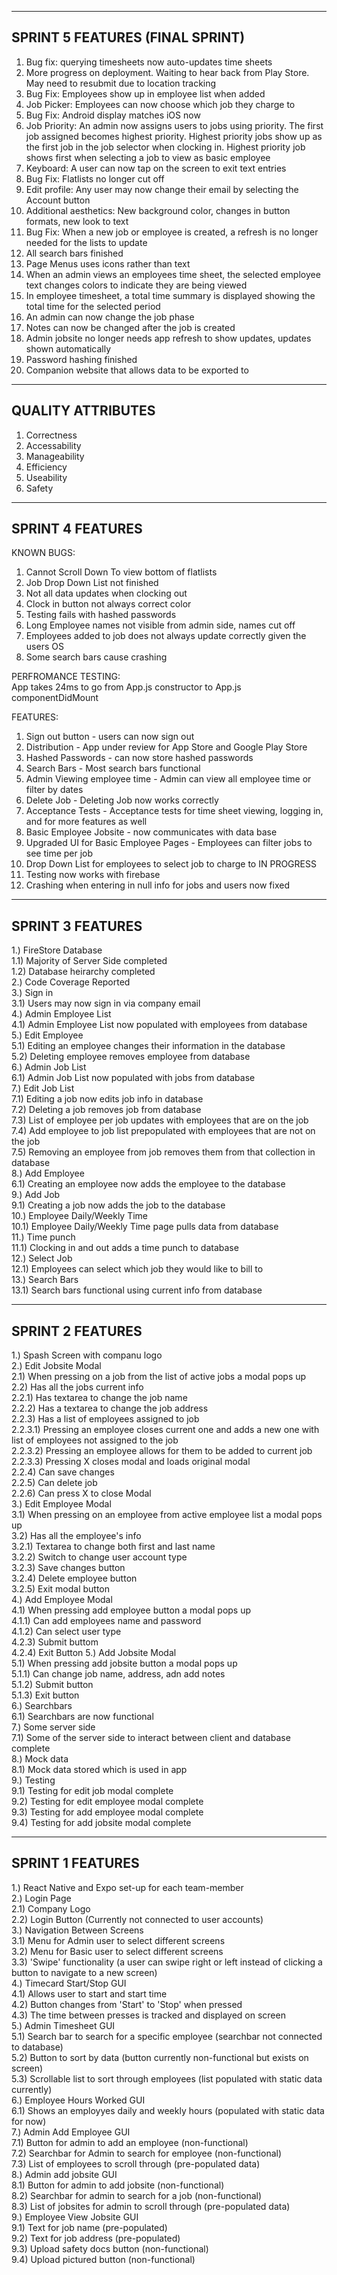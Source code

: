 ----------------------------------------
SPRINT 5 FEATURES (FINAL SPRINT)
---------------------------------------
1. Bug fix: querying timesheets now auto-updates time sheets<br>
2. More progress on deployment. Waiting to hear back from Play Store. May need to resubmit due to location tracking <br>
3. Bug Fix: Employees show up in employee list when added<br>
4. Job Picker: Employees can now choose which job they charge to<br>
5. Bug Fix: Android display matches iOS now<br>
6. Job Priority: An admin now assigns users to jobs using priority. The first job assigned becomes highest priority. Highest priority jobs show up as the first job in the job selector when clocking in. Highest priority job shows first when selecting a job to view as basic employee <br>
7. Keyboard: A user can now tap on the screen to exit text entries<br>
8. Bug Fix: Flatlists no longer cut off<br>
9. Edit profile: Any user may now change their email by selecting the Account button<br>
10. Additional aesthetics: New background color, changes in button formats, new look to text<br>
11. Bug Fix: When a new job or employee is created, a refresh is no longer needed for the lists to update<br>
12. All search bars finished<br>
13. Page Menus uses icons rather than text<br>
14. When an admin views an employees time sheet, the selected employee text changes colors to indicate they are being viewed<br>
15. In employee timesheet, a total time summary is displayed showing the total time for the selected period<br>
16. An admin can now change the job phase<br>
17. Notes can now be changed after the job is created<br>
18. Admin jobsite no longer needs app refresh to show updates, updates shown automatically<br>
19. Password hashing finished <br>
20. Companion website that allows data to be exported to <br>


-----------------------------------------
QUALITY ATTRIBUTES
-----------------------------------------
1. Correctness
2. Accessability 
3. Manageability 
4. Efficiency
5. Useability
6. Safety

---------------------------------------
SPRINT 4 FEATURES
----------------------------------------
KNOWN BUGS:<br>
1. Cannot Scroll Down To view bottom of flatlists<br>
2. Job Drop Down List not finished<br>
3. Not all data updates when clocking out<br>
4. Clock in button not always correct color<br>
5. Testing fails with hashed passwords<br>
6. Long Employee names not visible from admin side, names cut off<br>
7. Employees added to job does not always update correctly given the users OS<br>
8. Some search bars cause crashing<br>

PERFROMANCE TESTING:<br>
App takes 24ms to go from App.js constructor to App.js componentDidMount<br>

FEATURES:<br>
1. Sign out button - users can now sign out<br>
2. Distribution - App under review for App Store and Google Play Store<br>
3. Hashed Passwords - can now store hashed passwords<br>
4. Search Bars - Most search bars functional<br>
5. Admin Viewing employee time - Admin can view all employee time or filter by dates <br>
6. Delete Job - Deleting Job now works correctly<br>
7. Acceptance Tests - Acceptance tests for time sheet viewing, logging in, and for more features as well<br>
8. Basic Employee Jobsite - now communicates with data base<br>
9. Upgraded UI for Basic Employee Pages - Employees can filter jobs to see time per job <br>
10. Drop Down List for employees to select job to charge to IN PROGRESS <br>
11. Testing now works with firebase <br>
12. Crashing when entering in null info for jobs and users now fixed <br>





------------------------------------------
SPRINT 3 FEATURES
------------------------------------------
1.) FireStore Database <br>
    1.1) Majority of Server Side completed<br>
    1.2) Database heirarchy completed<br>
2.) Code Coverage Reported<br>
3.) Sign in<br>
    3.1) Users may now sign in via company email <br>
4.) Admin Employee List<br>
    4.1) Admin Employee List now populated with employees from database<br>
5.) Edit Employee<br>
    5.1) Editing an employee changes their information in the database<br>
    5.2) Deleting employee removes employee from database<br>
6.) Admin Job List<br>
    6.1) Admin Job List now populated with jobs from database<br>
7.) Edit Job List<br>
    7.1) Editing a job now edits job info in database<br>
    7.2) Deleting a job removes job from database<br>
    7.3) List of employee per job updates with employees that are on the job<br>
    7.4) Add employee to job list prepopulated with employees that are not on the job<br>
    7.5) Removing an employee from job removes them from that collection in database<br>
8.) Add Employee <br>
    6.1) Creating an employee now adds the employee to the database<br>
9.) Add Job<br>
    9.1) Creating a job now adds the job to the database<br>
10.) Employee Daily/Weekly Time<br>
    10.1) Employee Daily/Weekly Time page pulls data from database<br>
11.) Time punch<br>
    11.1) Clocking in and out adds a time punch to database<br>
12.) Select Job<br>
    12.1) Employees can select which job they would like to bill to<br>
13.) Search Bars<br>
    13.1) Search bars functional using current info from database<br>





-----------------------------------------
SPRINT 2 FEATURES
----------------------------------------
1.) Spash Screen with companu logo <br>
2.) Edit Jobsite Modal <br>
    2.1) When pressing on a job from the list of active jobs a modal pops up <br>
    2.2) Has all the jobs current info <br>
        2.2.1) Has textarea to change the job name <br>
        2.2.2) Has a textarea to change the job address <br>
        2.2.3) Has a list of employees assigned to job <br>
            2.2.3.1) Pressing an employee closes current one and adds a new one with list of employees not assigned to the job <br>
            2.2.3.2) Pressing an employee allows for them to be added to current job <br>
            2.2.3.3) Pressing X closes modal and loads original modal <br>
        2.2.4) Can save changes <br>
        2.2.5) Can delete job <br>
        2.2.6) Can press X to close Modal <br>
3.) Edit Employee Modal <br>
    3.1) When pressing on an employee from active employee list a modal pops up <br>
    3.2) Has all the employee's info <br>
        3.2.1) Textarea to change both first and last name <br>
        3.2.2) Switch to change user account type <br>
        3.2.3) Save changes button <br>
        3.2.4) Delete employee button <br>
        3.2.5) Exit modal button <br>
4.) Add Employee Modal <br>
    4.1) When pressing add employee button a modal pops up<br>
        4.1.1) Can add employees name and password<br>
        4.1.2) Can select user type<br>
        4.2.3) Submit buttom <br>
        4.2.4) Exit Button
5.) Add Jobsite Modal <br>
    5.1) When pressing add jobsite button a modal pops up <br>
        5.1.1) Can change job name, address, adn add notes <br>
        5.1.2) Submit button <br>
        5.1.3) Exit button <br>
6.) Searchbars<br>
    6.1) Searchbars are now functional<br>
7.) Some server side<br>
    7.1) Some of the server side to interact between client and database complete<br>
8.) Mock data<br>
    8.1) Mock data stored which is used in app<br>
9.) Testing<br>
    9.1) Testing for edit job modal complete<br>
    9.2) Testing for edit employee modal complete<br>
    9.3) Testing for add employee modal complete<br>
    9.4) Testing for add jobsite modal complete<br>





------------------------------------------
SPRINT 1 FEATURES
------------------------------------------
1.) React Native and Expo set-up for each team-member <br>
2.) Login Page <br>
    2.1) Company Logo <br>
    2.2) Login Button (Currently not connected to user accounts) <br>
3.) Navigation Between Screens <br>
    3.1) Menu for Admin user to select different screens <br>
    3.2) Menu for Basic user to select different screens <br>
    3.3) 'Swipe' functionality (a user can swipe right or left instead of clicking a button to navigate to a new screen) <br>
4.) Timecard Start/Stop GUI <br>
    4.1) Allows user to start and start time <br>
    4.2) Button changes from 'Start' to 'Stop' when pressed <br>
    4.3) The time between presses is tracked and displayed on screen <br>
5.) Admin Timesheet GUI <br>
    5.1) Search bar to search for a specific employee (searchbar not connected to database) <br>
    5.2) Button to sort by data (button currently non-functional but exists on screen) <br>
    5.3) Scrollable list to sort through employees (list populated with static data currently) <br>
6.) Employee Hours Worked GUI <br>
    6.1) Shows an employyes daily and weekly hours (populated with static data for now) <br>
7.) Admin Add Employee GUI <br>
    7.1) Button for admin to add an employee (non-functional) <br>
    7.2) Searchbar for Admin to search for employee (non-functional) <br>
    7.3) List of employees to scroll through (pre-populated data) <br>
8.) Admin add jobsite GUI <br>
    8.1) Button for admin to add jobsite (non-functional) <br>
    8.2) Searchbar for admin to search for a job (non-functional) <br>
    8.3) List of jobsites for admin to scroll through (pre-populated data) <br>
9.) Employee View Jobsite GUI <br>
    9.1) Text for job name (pre-populated) <br>
    9.2) Text for job address (pre-populated) <br>
    9.3) Upload safety docs button (non-functional) <br>
    9.4) Upload pictured button (non-functional) <br>
